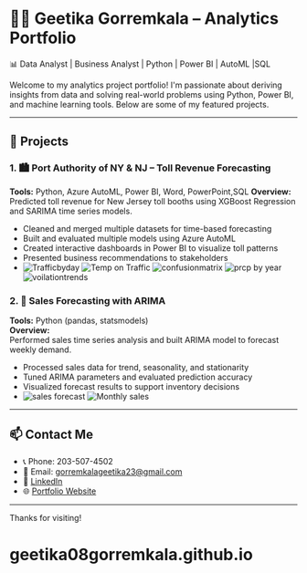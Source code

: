 # 👩‍💻 Geetika Gorremkala – Analytics Portfolio

📊 Data Analyst | Business Analyst | Python | Power BI | AutoML |SQL

Welcome to my analytics project portfolio! I'm passionate about deriving insights from data and solving real-world problems using Python, Power BI, and machine learning tools. Below are some of my featured projects.

---

## 🔷 Projects

### 1. 🏙️ Port Authority of NY & NJ – Toll Revenue Forecasting

**Tools:** Python, Azure AutoML, Power BI, Word, PowerPoint,SQL 
**Overview:**  
Predicted toll revenue for New Jersey toll booths using XGBoost Regression and SARIMA time series models.  
- Cleaned and merged multiple datasets for time-based forecasting  
- Built and evaluated multiple models using Azure AutoML  
- Created interactive dashboards in Power BI to visualize toll patterns  
- Presented business recommendations to stakeholders
- ![Trafficbyday](https://github.com/user-attachments/assets/757c578c-73ba-4c2e-8edb-f0f854be23f9)
![Temp on Traffic](https://github.com/user-attachments/assets/bd56f745-6fec-4e12-a6f2-e5f71b952e24)
![confusionmatrix](https://github.com/user-attachments/assets/21fac450-bd13-44e1-8b57-3f53a9d96a92)
![prcp by year](https://github.com/user-attachments/assets/4d2e1db6-2ed9-4250-9ac2-942962270c07)
![voilationtrends](https://github.com/user-attachments/assets/2241f3fd-b72b-47a5-9fb7-e23ec35e86b6)


### 2. 🛒 Sales Forecasting with ARIMA

**Tools:** Python (pandas, statsmodels)  
**Overview:**  
Performed sales time series analysis and built ARIMA model to forecast weekly demand.  
- Processed sales data for trend, seasonality, and stationarity  
- Tuned ARIMA parameters and evaluated prediction accuracy  
- Visualized forecast results to support inventory decisions
- ![sales forecast](https://github.com/user-attachments/assets/0e0995d1-86b8-4910-8474-73d7eb0b39f8)
![Monthly sales](https://github.com/user-attachments/assets/6c9c3876-329f-4dfc-9239-02514679ac44)


---

## 📫 Contact Me

- 📞 Phone: 203-507-4502  
- 📧 Email: gorremkalageetika23@gmail.com  
- 🔗 [LinkedIn](https://www.linkedin.com/in/gorremkala-geetika-bb972b23a)  
- 🌐 [Portfolio Website](https://geetika08gorremkala.github.io/analytics-portfolio/)

---

Thanks for visiting!
# geetika08gorremkala.github.io
